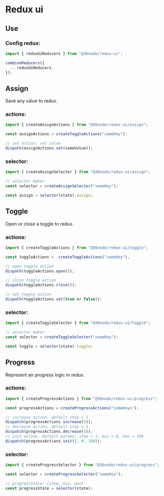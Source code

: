 # Redux ui

## Use

### Config redux:

```js
import { reduxUiReducers } from "@36node/redux-ui";

combineReducers({
  ...reduxUiReducers,
});
```

## Assign

Save any value to redux.

### actions:

```js
import { createAssignActions } from "@36node/redux-ui/assign";

const assignActions = createToggleActions("someKey");

// set action: set value
dispath(assignActions.set(someValue));
```

### selector:

```js
import { createAssignSelector } from "@36node/redux-ui/assign";

// selector maker
const selector = createAssignSelector("someKey");

const assign = selector(state).assign;
```

## Toggle

Open or close a toggle to redux.

### actions:

```js
import { createToggleActions } from "@36node/redux-ui/toggle";

const toggleActions =  createToggleActions("someKey"),

// open toggle action
dispath(toggleActions.open());

// close toggle action
dispath(toggleActions.close());

// set toggle action
dispath(toggleActions.set(true or false));

```

### selector:

```js
import { createToggleSelector } from "@36node/redux-ui/toggle";

// selector maker
const selector = createToggleSelector("someKey");

const toggle = selector(state).toggle;
```

## Progress

Represent an progress logic in redux.

### actions:

```js
import { createProgressActions } from "@36node/redux-ui/progress";

const progressActions = createProgressActions("someKeys");

// increase action, default step = 1
dispatch(progressActions.increase(5));
// decrease action, default step = 1
dispatch(progressActions.decrease(5));
// init action, default params: step = 1, min = 0, max = 100
dispatch(progressActions.init(1, 0, 100));
```

### selector:

```js
import { createProgressSelector } from "@36node/redux-ui/progress";

const selector = createProgressSelector("someKey");

// progressState: {step, min, max}
const progressState = selector(state);
```
